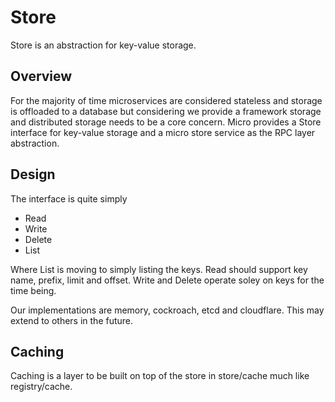 # Store

Store is an abstraction for key-value storage.

## Overview

For the majority of time microservices are considered stateless and storage is offloaded to a database 
but considering we provide a framework storage and distributed storage needs to be a core concern.
Micro provides a Store interface for key-value storage and a micro store service as the RPC layer 
abstraction.

## Design

The interface is quite simply

- Read
- Write
- Delete
- List

Where List is moving to simply listing the keys. Read should support key name, prefix, limit and offset. 
Write and Delete operate soley on keys for the time being.

Our implementations are memory, cockroach, etcd and cloudflare. This may extend to others in the future.

## Caching

Caching is a layer to be built on top of the store in store/cache much like registry/cache.



